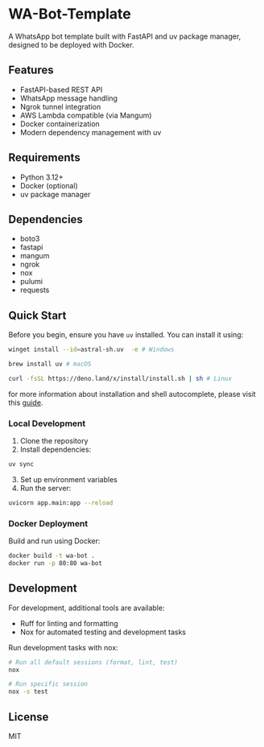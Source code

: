 # WA-Bot-Template

A WhatsApp bot template built with FastAPI and uv package manager, designed to be deployed with Docker.

## Features

- FastAPI-based REST API
- WhatsApp message handling
- Ngrok tunnel integration
- AWS Lambda compatible (via Mangum)
- Docker containerization
- Modern dependency management with uv

## Requirements

- Python 3.12+
- Docker (optional)
- uv package manager

## Dependencies

- boto3
- fastapi
- mangum
- ngrok
- nox
- pulumi
- requests

## Quick Start

Before you begin, ensure you have `uv` installed. You can install it using:

```bash
winget install --id=astral-sh.uv  -e # Windows
```

```bash
brew install uv # macOS
```

```bash
curl -fsSL https://deno.land/x/install/install.sh | sh # Linux
```

for more information about installation and shell autocomplete, please visit this [guide](https://docs.astral.sh/uv/getting-started/installation/).
### Local Development

1. Clone the repository
2. Install dependencies:
```bash
uv sync
```
3. Set up environment variables
4. Run the server:
```bash
uvicorn app.main:app --reload
```

### Docker Deployment

Build and run using Docker:

```bash
docker build -t wa-bot .
docker run -p 80:80 wa-bot
```

## Development

For development, additional tools are available:
- Ruff for linting and formatting
- Nox for automated testing and development tasks

Run development tasks with nox:
```bash
# Run all default sessions (format, lint, test)
nox

# Run specific session
nox -s test
```

## License

MIT